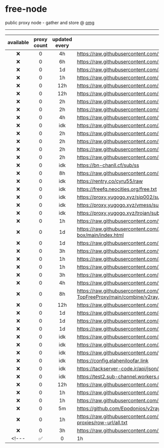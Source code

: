# free-node
public proxy node - gather and store @ [omg](https://github.com/nekovpn/omg)

---

| available | proxy count | updated every | url |
|:---------:|:---------:|:-------------:|-----|
| ❌ | 0 | 4h |https://raw.githubusercontent.com/wrfree/free/main/README.md|
| ❌ | 0 | 6h |https://raw.githubusercontent.com/mianfeifq/share/main/README.md|
| ❌ | 0 | 1d |https://raw.githubusercontent.com/aiboboxx/v2rayfree/main/README.md|
| ❌ | 0 | 1h |https://raw.githubusercontent.com/Pawdroid/Free-servers/main/sub|
| ❌ | 0 | 12h |https://raw.githubusercontent.com/mahdibland/V2RayAggregator/master/sub/sub_merge_base64.txt|
| ❌ | 0 | 12h |https://raw.githubusercontent.com/mahdibland/V2RayAggregator/master/Eternity|
| ❌ | 0 |2h |https://raw.githubusercontent.com/mahdibland/V2RayAggregator/master/sub/airport_merge_base64.txt|
| ❌ | 0 |2h |https://raw.githubusercontent.com/mahdibland/V2RayAggregator/master/EternityAir|
| ❌ | 0 | 4h |https://raw.githubusercontent.com/freefq/free/master/v2|
| ❌ | 0 | idk |https://raw.githubusercontent.com/AzadNetCH/Clash/main/V2Ray.txt|
| ❌ | 0 | 2h |https://raw.githubusercontent.com/learnhard-cn/free_proxy_ss/main/free|
| ❌ | 0 | 2h |https://raw.githubusercontent.com/learnhard-cn/free_proxy_ss/main/ss/sssub|
| ❌ | 0 | 2h |https://raw.githubusercontent.com/learnhard-cn/free_proxy_ss/main/ssr/ssrsub|
| ❌ | 0 | 2h |https://raw.githubusercontent.com/learnhard-cn/free_proxy_ss/main/v2ray/v2raysub|
| ❌ | 0 | idk |https://bn-chanll.cf/sub/ss|
| ❌ | 0 | 8h |https://raw.githubusercontent.com/mfuu/v2ray/master/v2ray|
| ❌ | 0 | idk |https://rentry.co/cyru55/raw|
| ❌ | 0 | idk |https://freefq.neocities.org/free.txt|
| ❌ | 0 | idk |https://proxy.yugogo.xyz/sip002/sub|
| ❌ | 0 | idk |https://proxy.yugogo.xyz/vmess/sub|
| ❌ | 0 | idk |https://proxy.yugogo.xyz/trojan/sub|
| ❌ | 0 | 1h |https://raw.githubusercontent.com/tbbatbb/Proxy/master/dist/v2ray.config.txt|
| ❌ | 0 | 1d |https://raw.githubusercontent.com/AlienVPN402/AlienVPN402-subscribe-servers-sing-box/main/index.html|
| ❌ | 0 | 1d |https://raw.githubusercontent.com/LonUp/NodeList/main/V2RAY/Latest_base64.txt|
| ❌ | 0 | 3h |https://raw.githubusercontent.com/w1770946466/Auto_proxy/main/Long_term_subscription_num|
| ❌ | 0 | 1h |https://raw.githubusercontent.com/a2470982985/getNode/main/v2ray.txt|
| ❌ | 0 | 1h |https://raw.githubusercontent.com/ZywChannel/free/main/sub|
| ❌ | 0 | 3h |https://raw.githubusercontent.com/peasoft/NoMoreWalls/master/list.txt|
| ❌ | 0 | 4h |https://raw.githubusercontent.com/ts-sf/fly/main/v2|
| ❌ | 0 | 8h |https://raw.githubusercontent.com/WilliamStar007/ClashX-V2Ray-TopFreeProxy/main/combine/v2ray.config.txt|
| ❌ | 0 | 12h |https://raw.githubusercontent.com/HakurouKen/free-node/main/public|
| ❌ | 0 | 1d |https://raw.githubusercontent.com/ermaozi/get_subscribe/main/subscribe/v2ray.txt|
| ❌ | 0 | 1d |https://raw.githubusercontent.com/ermaozi01/free_clash_vpn/main/subscribe/v2ray.txt|
| ❌ | 0 | 1d |https://raw.githubusercontent.com/xieshunxi1/subscribe_clash_v2ray/main/subscribe/v2ray.txt|
| ❌ | 0 | idk |https://raw.githubusercontent.com/mostafasadeghifar/v2ray-config/main/config_file.txt|
| ❌ | 0 | idk |https://raw.githubusercontent.com/Ashkan-m/v2ray/main/Sub.txt|
| ❌ | 0 | idk |https://raw.githubusercontent.com/yebekhe/TelegramV2rayCollector/main/sub/base64/mix|
| ❌ | 0 | idk |https://config.elaheniloofar.link|
| ❌ | 0 | idk |https://tackserver-code.ir/api/json/mrpooya.xyz.json|
| ❌ | 0 | idk |https://test2.sub-channel.workers.dev/vless/android/random|
| ❌ | 0 | 12h |https://raw.githubusercontent.com/sashalsk/V2Ray/main/V2Config|
| ❌ | 0 | 1h |https://raw.githubusercontent.com/barry-far/V2ray-Configs/main/All_Configs_Sub.txt|
| ❌ | 0 | 1h |https://raw.githubusercontent.com/soroushmirzaei/telegram-configs-collector/main/splitted/mixed|
| ❌ | 0 | 5m |https://github.com/Epodonios/v2ray-configs/raw/main/All_Configs_Sub.txt|
| ❌ | 0 | 1h |https://raw.githubusercontent.com/MrMohebi/xray-proxy-grabber-telegram/master/collected-proxies/row-url/all.txt|
| ❌ | 0 | 3h |https://raw.githubusercontent.com/xiaoji235/airport-free/refs/heads/main/v2ray.txt|
<!---| ✅ | 0 | 1h |https://raw.githubusercontent.com/tbbatbb/Proxy/master/dist/v2ray.config.txt|-->
